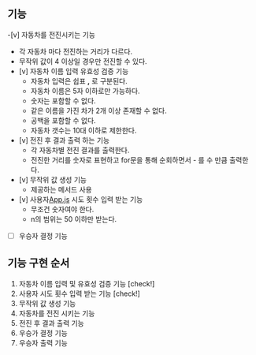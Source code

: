 ## 기능
-[v] 자동차를 전진시키는 기능
  - 각 자동차 마다 전진하는 거리가 다르다.
  - 무작위 값이 4 이상일 경우만 전진할 수 있다.
- [v] 자동차 이름 입력 유효성 검증 기능
  - 자동차 입력은 쉽표 **,** 로 구분된다.
  - 자동차 이름은 5자 이하로만 가능하다.
  - 숫자는 포함할 수 없다.
  - 같은 이름을 가진 차가 2개 이상 존재할 수 없다.
  - 공백을 포함할 수 없다.
  - 자동차 갯수는 10대 이하로 제한한다.
- [v] 전진 후 결과 출력 하는 기능
  - 각 자동차별 전진 결과를 출력한다.
  - 전진한 거리를 숫자로 표현하고 for문을 통해 순회하면서 - 를 수 만큼 출력한다.
- [v] 무작위 값 생성 기능
  - 제공하는 메서드 사용
- [v] 사용자[App.js](..%2Fsrc%2FApp.js) 시도 횟수 입력 받는 기능
  - 무조건 숫자여야 한다.
  - n의 범위는 50 이하만 받는다.
- [ ] 우승자 결정 기능

## 기능 구현 순서
1. 자동차 이름 입력 및 유효성 검증 기능 [check!]
2. 사용자 시도 횟수 입력 받는 기능 [check!]
3. 무작위 값 생성 기능
4. 자동차를 전진 시키는 기능
5. 전진 후 결과 출력 기능
6. 우승가 결정 기능
7. 우승자 출력 기능